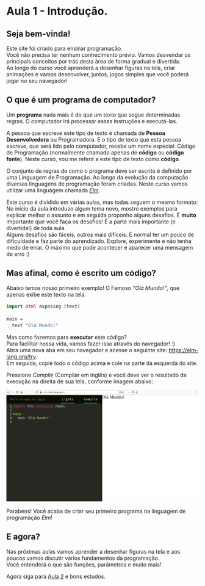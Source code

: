 # Aula 1 - Introdução.

## Seja bem-vinda!
Este site foi criado para ensinar programação.  
Você não precisa ter nenhum conhecimento prévio.
Vamos desvendar os principais conceitos por trás desta
área de forma gradual e divertida.  
Ao longo do curso você aprenderá a desenhar figuras
na tela, criar animações e vamos desenvolver, juntos,
jogos simples que você poderá jogar no seu navegador!

## O que é um programa de computador?
Um **programa** nada mais é do que um texto que
segue determinadas regras. O computador irá
processar essas instruções e executá-las.

A pessoa que escreve este tipo de texto
é chamada de **Pessoa Desenvolvedora** ou Programadora.
E o tipo de texto que esta pessoa escreve,
que será lido pelo computador, recebe um nome
especial: Código de Programação (normalmente
chamado apenas de **código** ou **código fonte**).
Neste curso, vou me referir a este tipo de
texto como **código**.

O conjunto de regras de como o programa deve
ser escrito é definido por uma Linguagem de
Programação. Ao longo da evolução da computação
diversas linguagens de programação foram criadas.
Neste curso vamos utilizar uma linguagem
chamada *<a href='https://elm-lang.org/' target='_blank'>Elm</a>*.

Este curso é dividido em várias aulas, mas todas
seguem o mesmo formato:  
No início da aula introduzo algum tema novo,
mostro exemplos para explicar melhor o assunto
e em seguida proponho alguns desafios.
É **muito** importante que você faça os desafios!
É a parte mais importante (e divertida!) de toda
aula.  
Alguns desafios são fáceis, outros mais
difíceis. É normal ter um pouco de dificuldade e faz parte
do aprendizado. Explore, experimente e não tenha
medo de errar. O máximo que pode acontecer é
aparecer uma mensagem de erro :)

## Mas afinal, como é escrito um código?

Abaixo temos nosso primeiro exemplo! O Famoso _"Olá Mundo!"_, que
apenas exibe este texto na tela.

```haskell
import Html exposing (text)

main =
  text "Olá Mundo!"
```

Mas como fazemos para **executar** este código?  
Para facilitar nossa vida, vamos fazer isso através do navegador! :)  
Abra uma nova aba em seu navegador e acesse o seguinte site:
<a href=https://elm-lang.org/try target='_blank'>https://elm-lang.org/try</a>.  
Em seguida, copie todo o código acima e cole na parte da esquerda do site.

Pressione *Compile* (Compilar em inglês) e você deve ver o resultado da execução
na direita de sua tela, conforme imagem abaixo:

![Nosso primeiro código](/resources/elm-lang-try-ola-mundo.png)

Parabéns! Você acaba de criar seu primeiro programa na linguagem de programação *Elm*!  

## E agora?

Nas próximas aulas vamos aprender a desenhar figuras na tela
e aos poucos vamos discutir vários fundamentos da programação.  
Você entenderá o que são funções, parâmetros e muito mais!

Agora siga para [Aula 2](/aula_2.html) e bons estudos.
